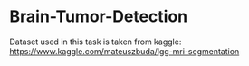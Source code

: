 # Brain-Tumor-Detection

Dataset used in this task is taken from kaggle: https://www.kaggle.com/mateuszbuda/lgg-mri-segmentation
